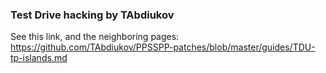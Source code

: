 
### Test Drive hacking by TAbdiukov

See this link, and the neighboring pages:
https://github.com/TAbdiukov/PPSSPP-patches/blob/master/guides/TDU-tp-islands.md 